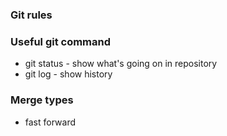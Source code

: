 ### Git rules

### Useful git command 

- git status - show what's going on in repository 
- git log - show history 

### Merge types 
- fast forward 
